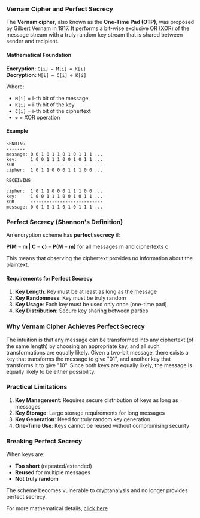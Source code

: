 ### Vernam Cipher and Perfect Secrecy

The **Vernam cipher**, also known as the **One-Time Pad (OTP)**, was proposed by Gilbert Vernam in 1917. It performs a bit-wise exclusive OR (XOR) of the message stream with a truly random key stream that is shared between sender and recipient.

#### Mathematical Foundation

**Encryption:** `C[i] = M[i] ⊕ K[i]`  
**Decryption:** `M[i] = C[i] ⊕ K[i]`

Where:

- `M[i]` = i-th bit of the message
- `K[i]` = i-th bit of the key
- `C[i]` = i-th bit of the ciphertext
- `⊕` = XOR operation

#### Example

```
SENDING
-------
message: 0 0 1 0 1 1 0 1 0 1 1 1 ...
key:     1 0 0 1 1 1 0 0 1 0 1 1 ...
XOR      ---------------------------
cipher:  1 0 1 1 0 0 0 1 1 1 0 0 ...

RECEIVING
---------
cipher:  1 0 1 1 0 0 0 1 1 1 0 0 ...
key:     1 0 0 1 1 1 0 0 1 0 1 1 ...
XOR      ---------------------------
message: 0 0 1 0 1 1 0 1 0 1 1 1 ...
```

### Perfect Secrecy (Shannon's Definition)

An encryption scheme has **perfect secrecy** if:

**P(M = m | C = c) = P(M = m)** for all messages m and ciphertexts c

This means that observing the ciphertext provides no information about the plaintext.

#### Requirements for Perfect Secrecy

1. **Key Length**: Key must be at least as long as the message
2. **Key Randomness**: Key must be truly random
3. **Key Usage**: Each key must be used only once (one-time pad)
4. **Key Distribution**: Secure key sharing between parties

### Why Vernam Cipher Achieves Perfect Secrecy

The intuition is that any message can be transformed into any ciphertext (of the same length) by choosing an appropriate key, and all such transformations are equally likely. Given a two-bit message, there exists a key that transforms the message to give "01", and another key that transforms it to give "10". Since both keys are equally likely, the message is equally likely to be either possibility.

### Practical Limitations

1. **Key Management**: Requires secure distribution of keys as long as messages
2. **Key Storage**: Large storage requirements for long messages
3. **Key Generation**: Need for truly random key generation
4. **One-Time Use**: Keys cannot be reused without compromising security

### Breaking Perfect Secrecy

When keys are:

- **Too short** (repeated/extended)
- **Reused** for multiple messages
- **Not truly random**

The scheme becomes vulnerable to cryptanalysis and no longer provides perfect secrecy.

For more mathematical details, [click here](docs/lec1.pdf)
